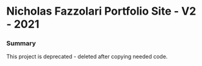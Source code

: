 # Nicholas Fazzolari Portfolio Site - V2 - 2021

### Summary

This project is deprecated - deleted after copying needed code.
